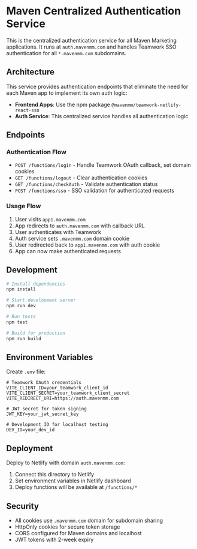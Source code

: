 # Maven Centralized Authentication Service

This is the centralized authentication service for all Maven Marketing applications. It runs at `auth.mavenmm.com` and handles Teamwork SSO authentication for all `*.mavenmm.com` subdomains.

## Architecture

This service provides authentication endpoints that eliminate the need for each Maven app to implement its own auth logic:

- **Frontend Apps**: Use the npm package `@mavenmm/teamwork-netlify-react-sso`
- **Auth Service**: This centralized service handles all authentication logic

## Endpoints

### Authentication Flow
- `POST /functions/login` - Handle Teamwork OAuth callback, set domain cookies
- `GET /functions/logout` - Clear authentication cookies
- `GET /functions/checkAuth` - Validate authentication status
- `POST /functions/sso` - SSO validation for authenticated requests

### Usage Flow
1. User visits `app1.mavenmm.com`
2. App redirects to `auth.mavenmm.com` with callback URL
3. User authenticates with Teamwork
4. Auth service sets `.mavenmm.com` domain cookie
5. User redirected back to `app1.mavenmm.com` with auth cookie
6. App can now make authenticated requests

## Development

```bash
# Install dependencies
npm install

# Start development server
npm run dev

# Run tests
npm test

# Build for production
npm run build
```

## Environment Variables

Create `.env` file:

```env
# Teamwork OAuth credentials
VITE_CLIENT_ID=your_teamwork_client_id
VITE_CLIENT_SECRET=your_teamwork_client_secret
VITE_REDIRECT_URI=https://auth.mavenmm.com

# JWT secret for token signing
JWT_KEY=your_jwt_secret_key

# Development ID for localhost testing
DEV_ID=your_dev_id
```

## Deployment

Deploy to Netlify with domain `auth.mavenmm.com`:

1. Connect this directory to Netlify
2. Set environment variables in Netlify dashboard
3. Deploy functions will be available at `/functions/*`

## Security

- All cookies use `.mavenmm.com` domain for subdomain sharing
- HttpOnly cookies for secure token storage
- CORS configured for Maven domains and localhost
- JWT tokens with 2-week expiry